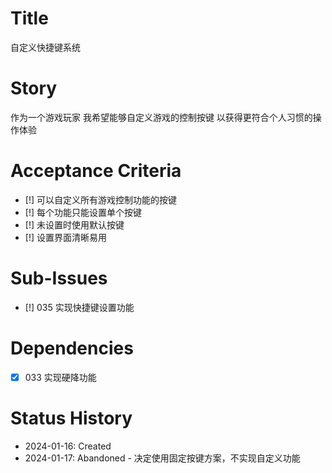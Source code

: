 # Title
自定义快捷键系统

# Story
作为一个游戏玩家
我希望能够自定义游戏的控制按键
以获得更符合个人习惯的操作体验

# Acceptance Criteria
- [!] 可以自定义所有游戏控制功能的按键
- [!] 每个功能只能设置单个按键
- [!] 未设置时使用默认按键
- [!] 设置界面清晰易用

# Sub-Issues
- [!] 035 实现快捷键设置功能

# Dependencies
- [x] 033 实现硬降功能

# Status History
- 2024-01-16: Created
- 2024-01-17: Abandoned - 决定使用固定按键方案，不实现自定义功能
